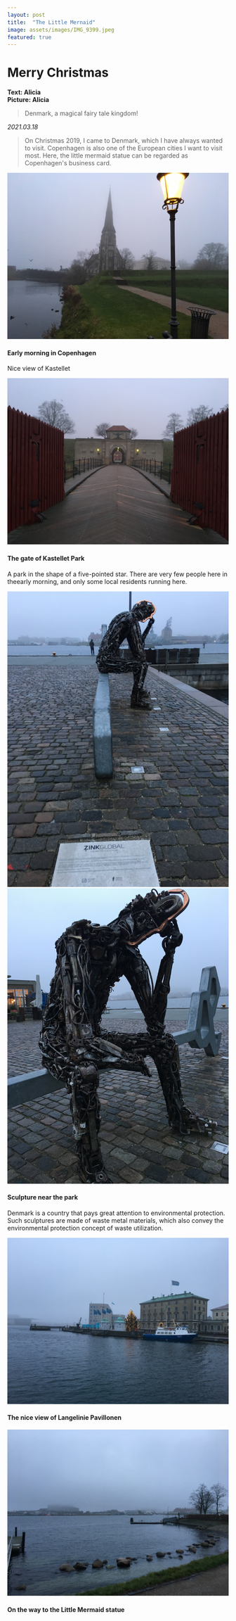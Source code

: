 ```yaml
---
layout: post
title:  "The Little Mernaid"
image: assets/images/IMG_9399.jpeg
featured: true
---
```


# Merry Christmas
**Text: Alicia**  
**Picture: Alicia**  

> Denmark, a magical fairy tale kingdom!

_2021.03.18_
> On Christmas 2019, I came to Denmark, which I have always wanted to visit.
Copenhagen is also one of the European cities I want to visit most. Here, the little mermaid statue can be regarded as Copenhagen's business card.

![501](../assets/images/IMG_9364.jpeg)

#### Early morning in Copenhagen
Nice view of Kastellet

![502](../assets/images/IMG_9365.jpeg)

#### The gate of Kastellet Park
A park in the shape of a five-pointed star. There are very few people here in theearly morning, and only some local residents running here.

![503](../assets/images/IMG_9386.jpeg)
![504](../assets/images/IMG_9387.jpeg)

#### Sculpture near the park
Denmark is a country that pays great attention to environmental protection. Such sculptures are made of waste metal materials, which also convey the environmental protection concept of waste utilization.

![505](../assets/images/IMG_9388.jpeg)

#### The nice view of Langelinie Pavillonen

![506](../assets/images/IMG_9393.jpeg)

#### On the way to the Little Mermaid statue










